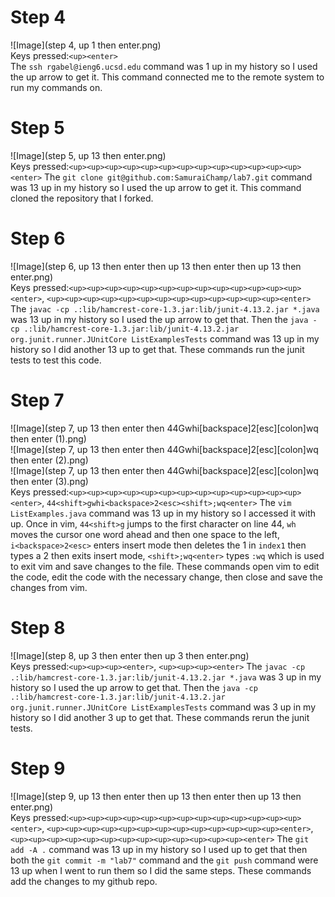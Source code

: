 # Step 4
![Image](step 4, up 1 then enter.png)<br>
Keys pressed:`<up><enter>`<br> The `ssh rgabel@ieng6.ucsd.edu` command was 1 up in my history so I used the up arrow to get it. This command connected me to the remote system to run my commands on.
# Step 5
![Image](step 5, up 13 then enter.png)<br>
Keys pressed:`<up><up><up><up><up><up><up><up><up><up><up><up><up><enter>` The `git clone git@github.com:SamuraiChamp/lab7.git` command was 13 up in my history so I used the up arrow to get it. This command cloned the repository that I forked.
# Step 6
![Image](step 6, up 13 then enter then up 13 then enter then up 13 then enter.png)<br>
Keys pressed:`<up><up><up><up><up><up><up><up><up><up><up><up><up><enter>`, `<up><up><up><up><up><up><up><up><up><up><up><up><up><enter>` The `javac -cp .:lib/hamcrest-core-1.3.jar:lib/junit-4.13.2.jar *.java` was 13 up in my history so I used the up arrow to get that. Then the `java -cp .:lib/hamcrest-core-1.3.jar:lib/junit-4.13.2.jar org.junit.runner.JUnitCore ListExamplesTests` command was 13 up in my history so I did another 13 up to get that. These commands run the junit tests to test this code.
# Step 7
![Image](step 7, up 13 then enter then 44Gwhi[backspace]2[esc][colon]wq then enter (1).png)<br>
![Image](step 7, up 13 then enter then 44Gwhi[backspace]2[esc][colon]wq then enter (2).png)<br>
![Image](step 7, up 13 then enter then 44Gwhi[backspace]2[esc][colon]wq then enter (3).png)<br>
Keys pressed:`<up><up><up><up><up><up><up><up><up><up><up><up><up><enter>`, `44<shift>gwhi<backspace>2<esc><shift>;wq<enter>` The `vim ListExamples.java` command was 13 up in my history so I accessed it with up. Once in vim, `44<shift>g` jumps to the first character on line 44, `wh` moves the cursor one word ahead and then one space to the left, `i<backspace>2<esc>` enters insert mode then deletes the 1 in `index1` then types a 2 then exits insert mode, `<shift>;wq<enter>` types `:wq` which is used to exit vim and save changes to the file. These commands open vim to edit the code, edit the code with the necessary change, then close and save the changes from vim.
# Step 8
![Image](step 8, up 3 then enter then up 3 then enter.png)<br>
Keys pressed:`<up><up><up><enter>`, `<up><up><up><enter>` The `javac -cp .:lib/hamcrest-core-1.3.jar:lib/junit-4.13.2.jar *.java` was 3 up in my history so I used the up arrow to get that. Then the `java -cp .:lib/hamcrest-core-1.3.jar:lib/junit-4.13.2.jar org.junit.runner.JUnitCore ListExamplesTests` command was 3 up in my history so I did another 3 up to get that. These commands rerun the junit tests.
# Step 9
![Image](step 9, up 13 then enter then up 13 then enter then up 13 then enter.png)<br>
Keys pressed:`<up><up><up><up><up><up><up><up><up><up><up><up><up><enter>`, `<up><up><up><up><up><up><up><up><up><up><up><up><up><enter>`, `<up><up><up><up><up><up><up><up><up><up><up><up><up><enter>` The `git add -A .` command was 13 up in my history so I used up to get that then both the `git commit -m "lab7"` command and the `git push` command were 13 up when I went to run them so I did the same steps. These commands add the changes to my github repo.
